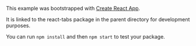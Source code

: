 This example was bootstrapped with [Create React App](https://github.com/facebook/create-react-app).

It is linked to the react-tabs package in the parent directory for development purposes.

You can run `npm install` and then `npm start` to test your package.
